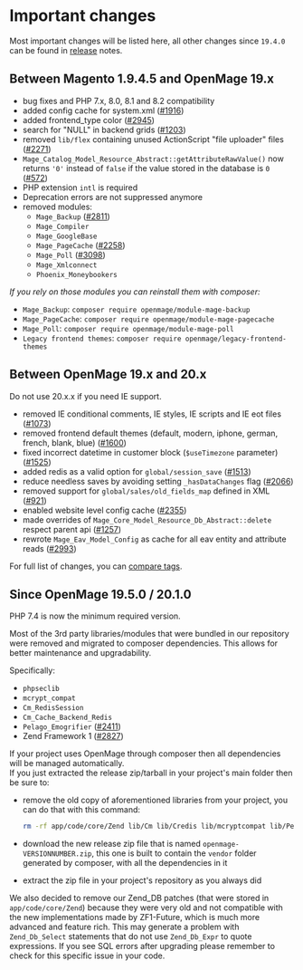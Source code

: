 # Important changes

Most important changes will be listed here, all other changes since `19.4.0` can be found in
[release](https://github.com/OpenMage/magento-lts/releases) notes.

## Between Magento 1.9.4.5 and OpenMage 19.x

- bug fixes and PHP 7.x, 8.0, 8.1 and 8.2 compatibility
- added config cache for system.xml ([#1916](https://github.com/OpenMage/magento-lts/pull/1916))
- added frontend_type color ([#2945](https://github.com/OpenMage/magento-lts/pull/2945))
- search for "NULL" in backend grids ([#1203](https://github.com/OpenMage/magento-lts/pull/1203))
- removed `lib/flex` containing unused ActionScript "file uploader" files ([#2271](https://github.com/OpenMage/magento-lts/pull/2271))
- `Mage_Catalog_Model_Resource_Abstract::getAttributeRawValue()` now returns `'0'` instead of `false` if the value stored in the database is `0` ([#572](https://github.com/OpenMage/magento-lts/pull/572))
- PHP extension `intl` is required
- Deprecation errors are not suppressed anymore
- removed modules:
    - `Mage_Backup` ([#2811](https://github.com/OpenMage/magento-lts/pull/2811))
    - `Mage_Compiler`
    - `Mage_GoogleBase`
    - `Mage_PageCache` ([#2258](https://github.com/OpenMage/magento-lts/pull/2258))
    - `Mage_Poll` ([#3098](https://github.com/OpenMage/magento-lts/pull/3098))
    - `Mage_Xmlconnect`
    - `Phoenix_Moneybookers`

_If you rely on those modules you can reinstall them with composer:_

  - `Mage_Backup`: `composer require openmage/module-mage-backup`
  - `Mage_PageCache`: `composer require openmage/module-mage-pagecache`
  - `Mage_Poll`: `composer require openmage/module-mage-poll`
  - `Legacy frontend themes`: `composer require openmage/legacy-frontend-themes`

## Between OpenMage 19.x and 20.x

Do not use 20.x.x if you need IE support.

- removed IE conditional comments, IE styles, IE scripts and IE eot files ([#1073](https://github.com/OpenMage/magento-lts/pull/1073))
- removed frontend default themes (default, modern, iphone, german, french, blank, blue) ([#1600](https://github.com/OpenMage/magento-lts/pull/1600))
- fixed incorrect datetime in customer block (`$useTimezone` parameter) ([#1525](https://github.com/OpenMage/magento-lts/pull/1525))
- added redis as a valid option for `global/session_save` ([#1513](https://github.com/OpenMage/magento-lts/pull/1513))
- reduce needless saves by avoiding setting `_hasDataChanges` flag ([#2066](https://github.com/OpenMage/magento-lts/pull/2066))
- removed support for `global/sales/old_fields_map` defined in XML ([#921](https://github.com/OpenMage/magento-lts/pull/921))
- enabled website level config cache ([#2355](https://github.com/OpenMage/magento-lts/pull/2355))
- made overrides of `Mage_Core_Model_Resource_Db_Abstract::delete` respect parent api ([#1257](https://github.com/OpenMage/magento-lts/pull/1257))
- rewrote `Mage_Eav_Model_Config` as cache for all eav entity and attribute reads ([#2993](https://github.com/OpenMage/magento-lts/pull/2993))

For full list of changes, you can [compare tags](https://github.com/OpenMage/magento-lts/compare/1.9.4.x...20.0).

## Since OpenMage 19.5.0 / 20.1.0

PHP 7.4 is now the minimum required version.

Most of the 3rd party libraries/modules that were bundled in our repository were removed and migrated to composer dependencies.
This allows for better maintenance and upgradability.

Specifically:

- `phpseclib`
- `mcrypt_compat`
- `Cm_RedisSession`
- `Cm_Cache_Backend_Redis`
- `Pelago_Emogrifier` ([#2411](https://github.com/OpenMage/magento-lts/pull/2411))
- Zend Framework 1 ([#2827](https://github.com/OpenMage/magento-lts/pull/2827))

If your project uses OpenMage through composer then all dependencies will be managed automatically.  
If you just extracted the release zip/tarball in your project's main folder then be sure to:
- remove the old copy of aforementioned libraries from your project, you can do that with this command:
  ```bash
  rm -rf app/code/core/Zend lib/Cm lib/Credis lib/mcryptcompat lib/Pelago lib/phpseclib lib/Zend
  ```

- download the new release zip file that is named `openmage-VERSIONNUMBER.zip`, this one is built to contain the `vendor`
  folder generated by composer, with all the dependencies in it
- extract the zip file in your project's repository as you always did

We also decided to remove our Zend_DB patches (that were stored in `app/code/core/Zend`) because they were very old and
not compatible with the new implementations made by ZF1-Future, which is much more advanced and feature rich.
This may generate a problem with `Zend_Db_Select` statements that do not use `Zend_Db_Expr` to quote expressions.
If you see SQL errors after upgrading please remember to check for this specific issue in your code.
